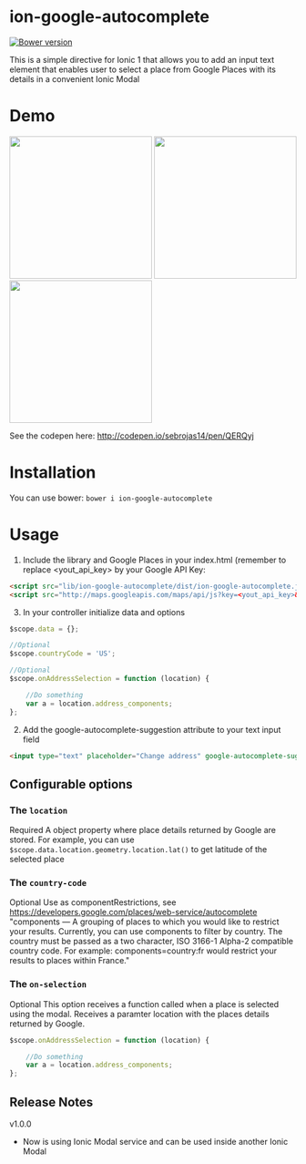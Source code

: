 ion-google-autocomplete
================
[![Bower version](https://badge.fury.io/bo/ion-google-autocomplete.svg)](https://badge.fury.io/bo/ion-google-autocomplete.svg)

This is a simple directive for Ionic 1 that allows you to add an input text element that enables user to select a place from Google Places with its details in a convenient Ionic Modal

# Demo
<img src="https://s3.amazonaws.com/ionic-marketplace/ion-google-autocomplete/screenshot_1.png" width="250"/>
<img src="https://s3.amazonaws.com/ionic-marketplace/ion-google-autocomplete/screenshot_2.png" width="250"/>
<img src="https://s3.amazonaws.com/ionic-marketplace/ion-google-autocomplete/screenshot_3.png" width="250"/>

See the codepen here: http://codepen.io/sebrojas14/pen/QERQyj

# Installation
You can use bower:
`bower i ion-google-autocomplete`

# Usage
1. Include the library and Google Places in your index.html (remember to replace <yout_api_key> by your Google API Key:
```html
<script src="lib/ion-google-autocomplete/dist/ion-google-autocomplete.js"></script>
<script src="http://maps.googleapis.com/maps/api/js?key=<yout_api_key>&libraries=places"></script>
```
3. In your controller initialize data and options
```javascript
$scope.data = {};

//Optional
$scope.countryCode = 'US';

//Optional
$scope.onAddressSelection = function (location) {

    //Do something
    var a = location.address_components;
};
```
2. Add the google-autocomplete-suggestion attribute to your text input field
```html
<input type="text" placeholder="Change address" google-autocomplete-suggestion location="data.location" country-code="{{countryCode}}" on-selection="onAddressSelection(location)" ng-model="data.location.formatted_address" readonly required>
```

## Configurable options

### The `location`
Required
A object property where place details returned by Google are stored. For example, you can use `$scope.data.location.geometry.location.lat()` to get latitude of the selected place

### The `country-code`
Optional
Use as componentRestrictions, see https://developers.google.com/places/web-service/autocomplete
"components — A grouping of places to which you would like to restrict your results. Currently, you can use components to filter by country. The country must be passed as a two character, ISO 3166-1 Alpha-2 compatible country code. For example: components=country:fr would restrict your results to places within France."

### The `on-selection`
Optional
This option receives a function called when a place is selected using the modal. Receives a paramter location with the places details returned by Google.
```javascript
$scope.onAddressSelection = function (location) {

    //Do something
    var a = location.address_components;
};
```

## Release Notes

v1.0.0
- Now is using Ionic Modal service and can be used inside another Ionic Modal
